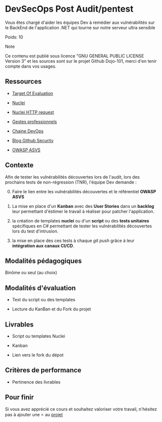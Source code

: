 # DevSecOps Post Audit/pentest

Vous êtes chargé d'aider les équipes Dev à remédier aux vulnérabilités sur le BackEnd de l'application .NET qui tourne sur notre serveur ultra sensible

Poids: 10

> [!NOTE] 
> Ce contenu est publié sous licence "GNU GENERAL PUBLIC LICENSE Version 3" et les sources sont sur le projet Github Dojo-101, merci d'en tenir compte dans vos usages.

## Ressources

* [Target Of Evaluation](https://github.com/Aif4thah/VulnerableLightApp)

* [Nuclei](https://github.com/projectdiscovery/nuclei)

* [Nuclei HTTP request](https://docs.projectdiscovery.io/templates/protocols/http/basic-http)

* [Gestes professionnels](https://github.com/Aif4thah/Dojo-101)

* [Chaine DevOps](https://learn.microsoft.com/fr-fr/azure/cloud-adoption-framework/ready/considerations/devops-toolchain#azure-devops-and-github-toolchain)

* [Blog Github Security](https://github.blog/category/security/)

* [OWASP ASVS](https://owasp.org/www-project-application-security-verification-standard/)

## Contexte

Afin de tester les vulnérabilités découvertes lors de l'audit, lors des prochains tests de non-régression (TNR), l'équipe Dev demande : 

0. Faire le lien entre les vulnérabilités découvertes et le référentiel **OWASP ASVS**

1. La mise en place d'un **Kanban** avec des **User Stories** dans un **backlog** leur permettant d'éstimer le travail à réaliser pour patcher l'application. 

2. la création de templates **nuclei** ou d'un **script** ou des **tests unitaires** spécifiques en C# permettant de tester les vulnérabilités découvertes lors du test d'intrusion.

3. la mise en place des ces tests à chaque *git push* grâce à leur **intégration aux canaux CI/CD**.


## Modalités pédagogiques

Binôme ou seul (au choix)

## Modalités d'évaluation

* Test du script ou des templates

* Lecture du KanBan et du Fork du projet


## Livrables

* Script ou templates Nuclei

* Kanban

* Lien vers le fork du dépot


## Critères de performance

* Pertinence des livrables

## Pour finir

Si vous avez apprécié ce cours et souhaitez valoriser votre travail, n'hésitez pas à ajouter une ⭐ au [projet](https://github.com/Aif4thah/Dojo-101)